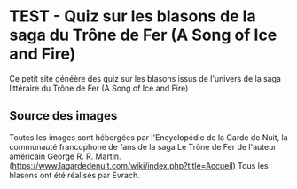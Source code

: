 # TEST - Quiz sur les blasons de la saga du Trône de Fer (A Song of Ice and Fire)

Ce petit site généère des quiz sur les blasons issus de l'univers de la saga littéraire du Trône de Fer (A Song of Ice and Fire)

## Source des images

Toutes les images sont hébergées par l'Encyclopédie de la Garde de Nuit, la communauté francophone de fans de la saga Le Trône de Fer de l'auteur américain George R. R. Martin. (https://www.lagardedenuit.com/wiki/index.php?title=Accueil)
Tous les blasons ont été réalisés par Evrach.
